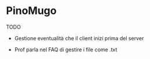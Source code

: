 # PinoMugo

TODO

- Gestione eventualità che il client inizi prima del server

- Prof parla nel FAQ di gestire i file come .txt

